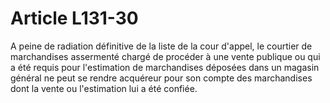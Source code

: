 # Article L131-30

A peine de radiation définitive de la liste de la cour d'appel, le courtier de marchandises assermenté chargé de procéder à une vente publique ou qui a été requis pour l'estimation de marchandises déposées dans un magasin général ne peut se rendre acquéreur pour son compte des marchandises dont la vente ou l'estimation lui a été confiée.
